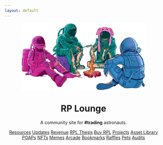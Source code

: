 ```yaml
---
layout: default
---
```



<!-- Hero -->
<header class="px-4 ppy-5 my-5 text-center">
  <img class="d-block mx-auto mb-4" src="/assets/img/cover/cover.png" style="width: 400px; max-width: 100%">
  <h1 class="display-3 fw-bold">RP Lounge</h1>
  <div class="col-lg-7 mx-auto">
    <p class="h4 mb-4">A community site for <strong>#trading</strong> astronauts.</p>
    <!-- <div class="d-grid gap-2 d-sm-flex justify-content-sm-center"> -->
      <!-- <a href="resources" class="btn btn-outline-dark btn-lg px-4 m-1">Resources</a> -->
      <a href="https://github.com/superphiz/awesome-rocketpool" class="btn btn-outline-dark btn-lg px-4 m-1">Resources</a>
      <a href="updates" class="btn btn-outline-dark btn-lg px-4 m-1">Updates</a>
      <a href="revenue" class="btn btn-outline-dark btn-lg px-4 m-1">Revenue</a>
      <a href="thesis" class="btn btn-outline-dark btn-lg px-4 m-1">RPL Thesis</a>
      <a href="buy-rpl" class="btn btn-outline-dark btn-lg px-4 m-1">Buy RPL</a>
      <a href="projects" class="btn btn-outline-dark btn-lg px-4 m-1">Projects</a>
      <!-- <a href="articles" class="btn btn-outline-dark btn-lg px-4 m-1 link-disabled">Articles</a> -->
      <!-- <a href="comparisons" class="btn btn-outline-dark btn-lg px-4 m-1 link-disabled">Comparisons</a> -->
      <a href="asset-library" class="btn btn-outline-dark btn-lg px-4 m-1">Asset Library</a>
      <a href="poaps" class="btn btn-outline-dark btn-lg px-4 m-1">POAPs</a>
      <a href="nfts" class="btn btn-outline-dark btn-lg px-4 m-1">NFTs</a>
      <a href="memes" class="btn btn-outline-dark btn-lg px-4 m-1">Memes</a>
      <a href="arcade" class="btn btn-outline-dark btn-lg px-4 m-1">Arcade</a>
      <a href="bookmarks" class="btn btn-outline-dark btn-lg px-4 m-1">Bookmarks</a>
      <a href="raffles" class="btn btn-outline-dark btn-lg px-4 m-1">Raffles</a>
      <!-- <a href="videos" class="btn btn-outline-dark btn-lg px-4 m-1 link-disabled">Videos</a> -->
      <a href="pets" class="btn btn-outline-dark btn-lg px-4 m-1">Pets</a>
      <a href="audits" class="btn btn-outline-dark btn-lg px-4 m-1">Audits</a>
  </div>
  <!-- <p class="my-4"><small><em>This is not financial advice and you should follow up with your own research.</em></small></p> -->
</header>